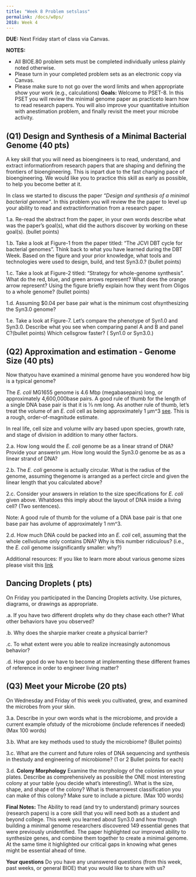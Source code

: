 ```yaml
---
title: "Week 8 Problem setslass"
permalink: /docs/w8ps/
2018: Week 4
---
```


**DUE:** Next Friday start of class via Canvas.

**NOTES:**
- All BIOE.80 problem sets must be completed individually unless plainly noted otherwise.
- Please turn in your completed problem sets as an electronic copy via Canvas.
- Please make sure to not go over the word limits and when appropriate show your work (e.g., calculations)
**Goals:** Welcome to PSET-8. In this PSET you will review the minimal genome paper as practiceto learn how to read research papers. You will also improve your quantitative intuition with anestimation problem, 
and finally revisit the meet your microbe activity.

## (Q1) Design and Synthesis of a Minimal Bacterial Genome (40 pts)

A key skill that you will need as bioengineers is to read, understand, and extract informationfrom research papers that are shaping and defining the frontiers of bioengineering. This is inpart due to the fast changing pace of bioengineering. We would like you to practice this skill as early as possible, to help you become better at it.


In class we started to discuss the paper *“Design and synthesis of a minimal bacterial genome"*. In this problem you will review the the paper to level up your ability to read and extractinformation from a research paper.

1.a. Re-read the abstract from the paper, in your own words describe what was the paper’s goal(s), 
what did the authors discover by working on these goal(s). (bullet points)

1.b. Take a look at Figure-1 from the paper titled: “The JCVI DBT cycle for bacterial genomes”. 
Think back to what you have learned during the DBT Week. Based on the figure and your prior knowledge, 
what tools and technologies were used to design, build, and test Syn3.0.?  (bullet points)

1.c. Take a look at Figure-2 titled: “Strategy for whole-genome synthesis”. What do the red, blue, and green arrows represent? What does the orange arrow represent? 
Using the figure briefly explain how they went from Oligos to a whole genome? (bullet points)

1.d. Assuming $0.04 per base pair what is the minimum cost ofsynthesizing the Syn3.0 genome?

1.e. Take a look at Figure-7. Let’s compare the phenotype of Syn1.0 and Syn3.0.
Describe what you see when comparing panel A and B and panel C?(bullet points) 
Which cellsgrow faster? ( Syn1.0 or Syn3.0.)

## (Q2) Approximation and estimation - Genome Size (40 pts)

Now thatyou have examined a minimal genome have you wondered how big is a typical genome?

The *E. coli* MG1655 genome is 4.6 Mbp (megabasepairs) long, or approximately 4,600,000base pairs. 
A good rule of thumb for the length of a single DNA base pair is that it is ⅓ nm long.
As another rule of thumb, let’s treat the volume of an *E. coli* cell as being approximately 1 μm^3 [see](http://book.bionumbers.org/how-big-is-an-e-coli-cell-and-what-is-its-mass/). This is a rough, order-of-magnitude estimate. 

In real life, cell size and volume willv ary based upon species, growth rate, and stage of division 
in addition to many other factors.

2.a. How long would the *E. coli* genome be as a linear strand of DNA?  Provide your answerin μm. How long would the Syn3.0 genome be as as a linear strand of DNA?

2.b. The *E. coli* genome is actually circular. What is the radius of the genome, assuming thegenome is arranged as a perfect circle and given the linear length that you calculated above?

2.c. Consider your answers in relation to the size specifications for *E. coli* given above. Whatdoes this imply about the layout of DNA inside a living cell? (Two sentences).

Note: A good rule of thumb for the volume of a DNA base pair is that one base pair has avolume of approximately 1 nm^3.

2.d. How much DNA could be packed into an *E. coli* cell, assuming that the whole cellvolume only contains DNA? Why is this number ridiculous? (i.e., the *E. coli* genome issignificantly smaller: why?)

Additional resources: If you like to learn more about various genome sizes please visit this [link](http://book.bionumbers.org/how-big-are-genomes/)

## Dancing Droplets ( pts)

On Friday you participated in the Dancing Droplets activity.  Use pictures, diagrams, or drawings as appropriate. 

.a. If you have two different droplets why do they chase each other? What other behaviors have you observed?

.b. Why does the sharpie marker create a physical barrier?

.c. To what extent were you able to realize increasingly autonomous behavior?

.d. How good do we have to become at implementing these different frames of reference in order to engineer living matter?



## (Q3) Meet your Microbe (20 pts)

On Wednesday and Friday of this week you cultivated, grew, and examined the microbes from your skin.

3.a. Describe in your own words what is the microbiome, and provide a current example ofstudy of the microbiome (include references if needed) (Max 100 words)

3.b. What are key methods used to study the microbiome? (Bullet points)

3.c. What are the current and future roles of DNA sequencing and synthesis in thestudy and engineering of microbiome? (1 or 2 Bullet points for each)

3.d. **Colony Morphology** Examine the morphology of the colonies on your plates. Describe as comprehensively as possible the ONE most interesting colony at your table (you decide what’s interesting!). What is the size, shape, and shape of the colony? What is thenarrowest classification you can make of this colony? Make sure to include a picture. (Max 100 words)

**Final Notes:** The Ability to read (and try to understand) primary sources (research papers) is a core skill that you will need both as a student and beyond college. This week you learned about Syn3.0 and how through building a minimal genome researchers discovered 149 essential genes that were previously unidentified. The paper highlighted our improved ability to synthesize genes, and combine them together to create a minimal genome. At the same time it highlighted our critical gaps in knowing what genes might be essential ahead of time.

**Your questions**
Do you have any unanswered questions (from this week, past weeks, or general BIOE) that you would like to share with us?

